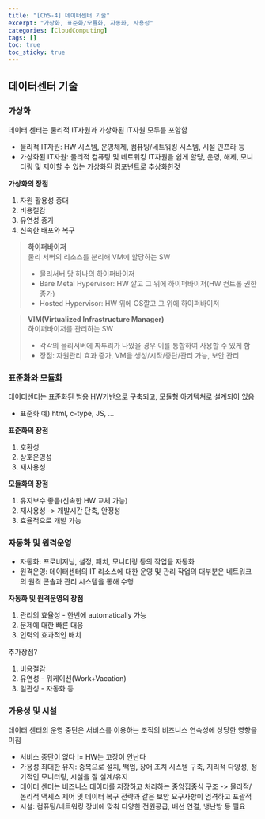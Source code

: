 ```yaml
---
title: "[Ch5-4] 데이터센터 기술"
excerpt: "가상화, 표준화/모듈화, 자동화, 사용성"
categories: [CloudComputing]
tags: []
toc: true
toc_sticky: true
---
```



## 데이터센터 기술
### 가상화
데이터 센터는 물리적 IT자원과 가상화된 IT자원 모두를 포함함
* 물리적 IT자원: HW 시스템, 운영체제, 컴퓨팅/네트워킹 시스템, 시설 인프라 등
* 가상화된 IT자원: 물리적 컴퓨팅 및 네트워킹 IT자원을 쉽게 할당, 운영, 해제, 모니터링 및 제어할 수 있는 가상화된 컴포넌트로 추상화한것

**가상화의 장점**
1. 자원 활용성 증대
2. 비용절감
3. 유연성 증가
4. 신속한 배포와 복구

> **하이퍼바이저**<br>
> 물리 서버의 리소스를 분리해 VM에 할당하는 SW
> * 물리서버 당 하나의 하이퍼바이저
> * Bare Metal Hypervisor: HW 깔고 그 위에 하이퍼바이저(HW 컨트롤 권한 증가)
> * Hosted Hypervisor: HW 위에 OS깔고 그 위에 하이퍼바이저


> **VIM(Virtualized Infrastructure Manager)**<br>
> 하이퍼바이저를 관리하는 SW
> * 각각의 물리서버에 짜투리가 나았을 경우 이를 통합하여 사용할 수 있게 함
> * 장점: 자원관리 효과 증가, VM을 생성/시작/중단/관리 가능, 보안 관리


### 표준화와 모듈화
데이터센터는 표준화된 범용 HW기반으로 구축되고, 모듈형 아키텍쳐로 설계되어 있음
* 표준화 예) html, c-type, JS, ...

**표준화의 장점**
1. 호환성
2. 상호운영성
3. 재사용성

**모듈화의 장점**
1. 유지보수 좋음(신속한 HW 교체 가능)
2. 재사용성 -> 개발시간 단축, 안정성
3. 효율적으로 개발 가능


### 자동화 및 원격운영
* 자동화: 프로비저닝, 설정, 패치, 모니터링 등의 작업을 자동화
* 원격운영: 데이터센터의 IT 리소스에 대한 운영 및 관리 작업의 대부분은 네트워크의 원격 콘솔과 관리 시스템을 통해 수행

**자동화 및 원격운영의 장점**
1. 관리의 효율성 - 한번에 automatically 가능
2. 문제에 대한 빠른 대응
3. 인력의 효과적인 배치

추가장점?
1. 비용절감
2. 유연성 - 워케이션(Work+Vacation)
3. 일관성 - 자동화 등


### 가용성 및 시설
데이터 센터의 운영 중단은 서비스를 이용하는 조직의 비즈니스 연속성에 상당한 영향을 미침
* 서비스 중단이 없다 != HW는 고장이 안난다
* 가용성 최대한 유지: 중복으로 설치, 백업, 장애 조치 시스템 구축, 지리적 다양성, 정기적인 모니터링, 시설을 잘 설계/유지
* 데이터 센터는 비즈니스 데이터를 저장하고 처리하는 중앙집중식 구조 -> 물리적/논리적 액세스 제어 및 데이터 복구 전략과 같은 보안 요구사항이 엄격하고 포괄적
* 시설: 컴퓨팅/네트워킹 장비에 맞춰 다양한 전원공급, 배선 연결, 냉난방 등 필요


